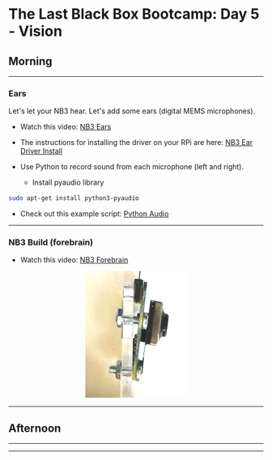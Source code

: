 # The Last Black Box Bootcamp: Day 5 - Vision

## Morning

----

### Ears

Let's let your NB3 hear. Let's add some ears (digital MEMS microphones).

- Watch this video: [NB3 Ears](https://vimeo.com/630461945)

- The instructions for installing the driver on your RPi are here: [NB3 Ear Driver Install](https://github.com/NoBlackBoxes/BlackBoxes/tree/master/audio/i2s/driver)
- Use Python to record sound from each microphone (left and right).
  - Install pyaudio library

```bash
sudo apt-get install python3-pyaudio
```
  - Check out this example script: [Python Audio](resources/python/audio/record.py)

----

### NB3 Build (forebrain)

- Watch this video: [NB3 Forebrain](https://vimeo.com/628545232)

<p align="center">
<img src="resources/images/NB3_camera_mount_alt.png" alt="NB3 Camera Mount" width="200" height="250">
</p>

----

## Afternoon

----

----
